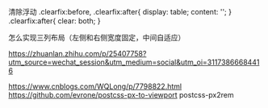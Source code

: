 清除浮动
.clearfix:before, .clearfix:after{
  display: table;
  content: '';
}
.clearfix:after{
  clear: both;
}

怎么实现三列布局（左侧和右侧宽度固定，中间自适应）

https://zhuanlan.zhihu.com/p/25407758?utm_source=wechat_session&utm_medium=social&utm_oi=31173866684416


https://www.cnblogs.com/WQLong/p/7798822.html
https://github.com/evrone/postcss-px-to-viewport
postcss-px2rem

